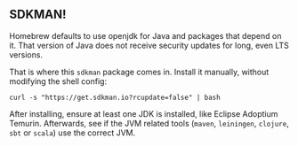 ## SDKMAN!

Homebrew defaults to use openjdk for Java and packages that depend on it.
That version of Java does not receive security updates for long, even LTS versions.

That is where this `sdkman` package comes in.
Install it manually, without modifying the shell config:

```
curl -s "https://get.sdkman.io?rcupdate=false" | bash
```

After installing, ensure at least one JDK is installed, like Eclipse Adoptium Temurin.
Afterwards, see if the JVM related tools (`maven`, `leiningen`, `clojure`, `sbt` or `scala`) use the correct JVM.
